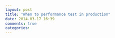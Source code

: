 ```yaml
---
layout: post
title: "When to performance test in production"
date: 2014-03-17 16:39
comments: true
categories: 
---
```

